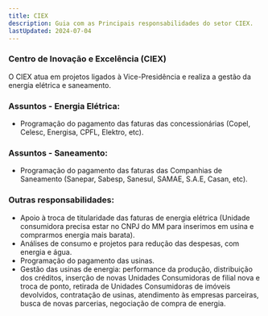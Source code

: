 ```yaml
---
title: CIEX
description: Guia com as Principais responsabilidades do setor CIEX.
lastUpdated: 2024-07-04
---
```


### Centro de Inovação e Excelência (CIEX)
O CIEX atua em projetos ligados à Vice-Presidência e realiza a gestão da energia elétrica e saneamento.


### Assuntos - Energia Elétrica:
- Programação do pagamento das faturas das concessionárias (Copel, Celesc, Energisa, CPFL, Elektro, etc).


### Assuntos - Saneamento:
- Programação do pagamento das faturas das Companhias de Saneamento (Sanepar, Sabesp, Sanesul, SAMAE, S.A.E, Casan, etc).


### Outras responsabilidades:
- Apoio à troca de titularidade das faturas de energia elétrica (Unidade consumidora precisa estar no CNPJ do MM para inserimos em usina e comprarmos energia mais barata).
- Análises de consumo e projetos para redução das despesas, com energia e água.
- Programação do pagamento das usinas.
- Gestão das usinas de energia: performance da produção, distribuição dos créditos, inserção de novas Unidades Consumidoras de filial nova e troca de ponto, retirada de Unidades Consumidoras de imóveis devolvidos, contratação de usinas, atendimento às empresas parceiras, busca de novas parcerias, negociação de compra de energia.